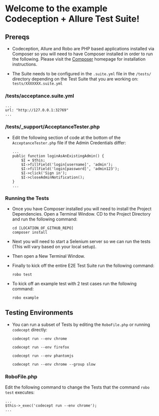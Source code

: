 # Welcome to the example Codeception + Allure Test Suite!

## Prereqs
* Codeception, Allure and Robo are PHP based applications installed via Composer so you will need to have Composer installed in order to run the following. Please visit the [Composer](https://getcomposer.org/) homepage for installation instructions.

* The Suite needs to be configured in the `.suite.yml` file in the `/tests/` directory depending on the Test Suite that you are working on: `tests/XXXXXXX.suite.yml`


### /tests/acceptance.suite.yml
    ...
    url: "http://127.0.0.1:32769"
    ...


### /tests/_support/AcceptanceTester.php
* Edit the following section of code at the bottom of the `AcceptanceTester.php` file if the Admin Credentials differ:

    ```
    ...
    public function loginAsAnExistingAdmin() {
        $I = $this;
        $I->fillField('login[username]', 'admin');
        $I->fillField('login[password]', 'admin123');
        $I->click('Sign in');
        $I->closeAdminNotification();
    }
    ...
    ```

### Running the Tests
* Once you have Composer installed you will need to install the Project Dependencies. Open a Terminal Window. CD to the Project Directory and run the following command:

    ```
    cd [LOCATION_OF_GITHUB_REPO]
    composer install
    ```

* Next you will need to start a Selenium server so we can run the tests (This will vary based on your local setup).


* Then open a New Terminal Window.


* Finally to kick off the entire E2E Test Suite run the following command:

    ```
    robo test
    ```

* To kick off an example test with 2 test cases run the following command:

    ```
    robo example
    ```


## Testing Environments

* You can run a subset of Tests by editing the `RoboFile.php` or running `codecept` directly:

    ```codecept run --env chrome```

    ```codecept run --env firefox```

    ```codecept run --env phantomjs```

    ```codecept run --env chrome --group slow```

### RoboFile.php

Edit the following command to change the Tests that the command `robo test` executes:

    ...
    $this->_exec('codecept run --env chrome');
    ...